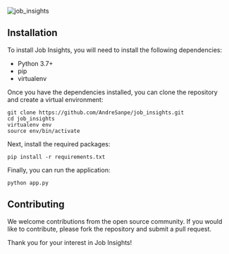 ![job_insights](https://user-images.githubusercontent.com/59103410/216674922-2f7b4dcf-6873-4856-8768-e70dcecd8342.png)

## Installation

To install Job Insights, you will need to install the following dependencies:

* Python 3.7+
* pip
* virtualenv

Once you have the dependencies installed, you can clone the repository and create a virtual environment:

```
git clone https://github.com/AndreSanpe/job_insights.git
cd job_insights
virtualenv env
source env/bin/activate
```

Next, install the required packages:

```
pip install -r requirements.txt
```

Finally, you can run the application:

```
python app.py
```

## Contributing

We welcome contributions from the open source community. If you would like to contribute, please fork the repository and submit a pull request.

Thank you for your interest in Job Insights!
